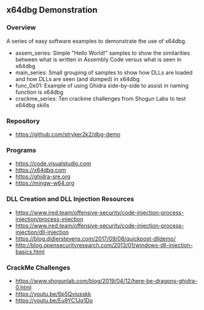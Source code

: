 ## x64dbg Demonstration

### Overview
A series of easy software examples to demonstrate the use of x64dbg.

- assem_series: Simple "Hello World!" samples to show the similarities between what is written in Assembly Code versus what is seen in x64dbg
- main_series: Small grouping of samples to show how DLLs are loaded and how DLLs are seen (and dumped) in x64dbg
- func_0x01: Example of using Ghidra side-by-side to assist in naming function is x64dbg
- crackme_series: Ten crackme challenges from Shogun Labs to test x64dbg skills

### Repository
- https://github.com/stryker2k2/dbg-demo

### Programs
- https://code.visualstudio.com
- https://x64dbg.com
- https://ghidra-sre.org
- https://mingw-w64.org

### DLL Creation and DLL Injection Resources
- https://www.ired.team/offensive-security/code-injection-process-injection/process-injection
- https://www.ired.team/offensive-security/code-injection-process-injection/dll-injection
- https://blog.didierstevens.com/2017/09/08/quickpost-dlldemo/
- http://blog.opensecurityresearch.com/2013/01/windows-dll-injection-basics.html


### CrackMe Challenges
- https://www.shogunlab.com/blog/2019/04/12/here-be-dragons-ghidra-0.html
- https://youtu.be/6p5Qviusskk
- https://youtu.be/Eu9YC1Jq1Do